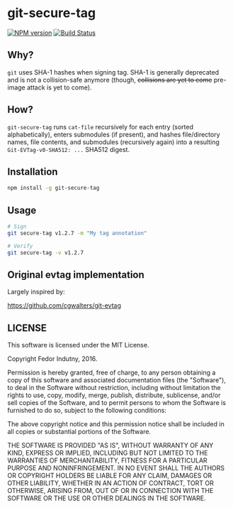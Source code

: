# git-secure-tag

[![NPM version](https://badge.fury.io/js/git-secure-tag.svg)](http://badge.fury.io/js/git-secure-tag)
[![Build Status](https://secure.travis-ci.org/indutny/git-secure-tag.svg)](http://travis-ci.org/indutny/git-secure-tag)

## Why?

`git` uses SHA-1 hashes when signing tag. SHA-1 is generally deprecated and is
not a collision-safe anymore (though, ~~collisions are yet to come~~ pre-image attack is yet to come).

## How?

`git-secure-tag` runs `cat-file` recursively for each
entry (sorted alphabetically), enters submodules (if present), and hashes
file/directory names, file contents, and submodules (recursively again) into a
resulting `Git-EVTag-v0-SHA512: ...` SHA512 digest.

## Installation

```bash
npm install -g git-secure-tag
```

## Usage

```bash
# Sign
git secure-tag v1.2.7 -m "My tag annotation"

# Verify
git secure-tag -v v1.2.7
```

## Original evtag implementation

Largely inspired by:

https://github.com/cgwalters/git-evtag

## LICENSE

This software is licensed under the MIT License.

Copyright Fedor Indutny, 2016.

Permission is hereby granted, free of charge, to any person obtaining a
copy of this software and associated documentation files (the
"Software"), to deal in the Software without restriction, including
without limitation the rights to use, copy, modify, merge, publish,
distribute, sublicense, and/or sell copies of the Software, and to permit
persons to whom the Software is furnished to do so, subject to the
following conditions:

The above copyright notice and this permission notice shall be included
in all copies or substantial portions of the Software.

THE SOFTWARE IS PROVIDED "AS IS", WITHOUT WARRANTY OF ANY KIND, EXPRESS
OR IMPLIED, INCLUDING BUT NOT LIMITED TO THE WARRANTIES OF
MERCHANTABILITY, FITNESS FOR A PARTICULAR PURPOSE AND NONINFRINGEMENT. IN
NO EVENT SHALL THE AUTHORS OR COPYRIGHT HOLDERS BE LIABLE FOR ANY CLAIM,
DAMAGES OR OTHER LIABILITY, WHETHER IN AN ACTION OF CONTRACT, TORT OR
OTHERWISE, ARISING FROM, OUT OF OR IN CONNECTION WITH THE SOFTWARE OR THE
USE OR OTHER DEALINGS IN THE SOFTWARE.
